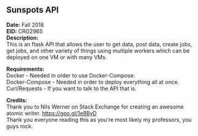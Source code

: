 ## Sunspots API
**Date:** Fall 2018  
**EID:** CRG2965  
**Description:**  
This is an flask API that allows the user to get data, post data, create jobs, get jobs, and other variety of things using multiple workers which can be deployed on one VM or with many VMs.  

**Requirements:**  
Docker - Needed in order to use Docker-Compose.  
Docker-Compose - Needed in order to deploy everything all at once.  
Curl/Requests - If you want to talk to the API that is.

**Credits:**  
Thank you to Nils Werner on Stack Exchange for creating an awesome atomic writer. https://goo.gl/1e8ByD  
Thank you everyone reading this as you're most likely my professors, you guys rock. 

